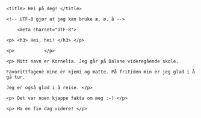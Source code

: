 <!doctype html>

<html> 



<head>

	<title> Hei på deg!	</title>

	<!-- UTF-8 gjør at jeg kan bruke æ, ø. å -->

		<meta charset="UTF-8">

</head>

<body>

	<p> <h3> Hei, hei! </h3> </p>

	<p>           </p>

	<p> Mitt navn er Kornelia. Jeg går på Dalane videregående skole.

	Favorittfagene mine er kjemi og matte. På fritiden min er jeg glad i å gå tur. 

	Jeg er også glad i å reise. </p>

    <p> Det var noen kjappe fakta om meg :-) </p>

    <p> Ha en fin dag videre! </p>

    

</body>

</html>
